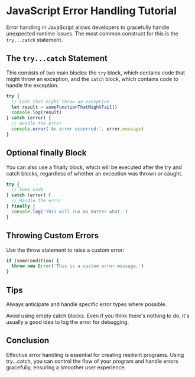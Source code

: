 # JavaScript Error Handling Tutorial

Error handling in JavaScript allows developers to gracefully handle unexpected runtime issues. The most common construct for this is the `try...catch` statement.

## The `try...catch` Statement

This consists of two main blocks: the `try` block, which contains code that might throw an exception, and the `catch` block, which contains code to handle the exception.

```javascript
try {
  // Code that might throw an exception
  let result = someFunctionThatMightFail()
  console.log(result)
} catch (error) {
  // Handle the error
  console.error('An error occurred:', error.message)
}
```

## Optional finally Block

You can also use a finally block, which will be executed after the try and catch blocks, regardless of whether an exception was thrown or caught.

```javascript
try {
  // Some code
} catch (error) {
  // Handle the error
} finally {
  console.log('This will run no matter what.')
}
```

## Throwing Custom Errors

Use the throw statement to raise a custom error:

```javascript
if (someCondition) {
  throw new Error('This is a custom error message.')
}
```

## Tips

Always anticipate and handle specific error types where possible.

Avoid using empty catch blocks. Even if you think there's nothing to do, it's usually a good idea to log the error for debugging.

## Conclusion

Effective error handling is essential for creating resilient programs. Using try...catch, you can control the flow of your program and handle errors gracefully, ensuring a smoother user experience.
